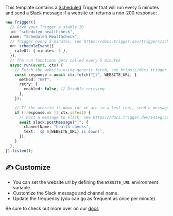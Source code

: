 This template contains a [Scheduled](https://docs.trigger.dev/triggers/scheduled) Trigger that will run every 5 minutes and send a Slack message if a website url returns a non-200 response:

```ts
new Trigger({
  // Give your Trigger a stable ID
  id: "scheduled-healthcheck",
  name: "Scheduled Healthcheck",
  // Trigger every 5 minutes, see https://docs.trigger.dev/triggers/scheduled
  on: scheduleEvent({
    rateOf: { minutes: 5 },
  }),
  // The run functions gets called every 5 minutes
  async run(event, ctx) {
    // Fetch the website using generic fetch, see https://docs.trigger.dev/functions/fetch
    const response = await ctx.fetch("🧑‍⚕️", WEBSITE_URL, {
      method: "GET",
      retry: {
        enabled: false, // Disable retrying
      },
    });

    // If the website is down (or we are in a test run), send a message to Slack
    if (!response.ok || ctx.isTest) {
      // Post a message to Slack, see https://docs.trigger.dev/integrations/apis/slack/actions/post-message
      await slack.postMessage("🤒", {
        channelName: "health-checks",
        text: `😭 ${WEBSITE_URL} is down!`,
      });
    }
  },
}).listen();
```

## ✍️ Customize

- You can set the website url by defining the `WEBSITE_URL` environment variable.
- Customize the Slack message and channel name.
- Update the frequency (you can go as frequent as once per minute)

Be sure to check out more over on our [docs](https://docs.trigger.dev)
